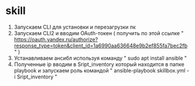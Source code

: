 # skill
1) Запускаем CLI для установки и перезагрузки пк
2) Запускаем CLI2 и вводим OAuth-токен ( получить по этой ссылке " https://oauth.yandex.ru/authorize?response_type=token&client_id=1a6990aa636648e9b2ef855fa7bec2fb " )
3) Устанавливаем ансибл используя команду " sudo apt install ansible "
4) Полученные ip вводим в Sript_inventory который находится в папке playbook и запускаем роль командой " ansible-playbook skillbox.yml -i Sript_inventory "
